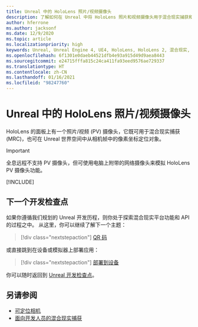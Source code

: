 ```yaml
---
title: Unreal 中的 HoloLens 照片/视频摄像头
description: 了解如何在 Unreal 中将 HoloLens 照片和视频摄像头用于混合现实捕获和对象定位。
author: hferrone
ms.author: jacksonf
ms.date: 12/9/2020
ms.topic: article
ms.localizationpriority: high
keywords: Unreal, Unreal Engine 4, UE4, HoloLens, HoloLens 2, 混合现实, 开发, 功能, 文档, 指南, 全息影像, 摄像头, PV 摄像头, MRC, 混合现实头戴显示设备, windows 混合现实头戴显示设备, 虚拟现实头戴显示设备
ms.openlocfilehash: 6f1301e0daeb44521dfb4e93a915d49d9aea8443
ms.sourcegitcommit: e24715fffa815c24ca411fa93eed9576ae729337
ms.translationtype: HT
ms.contentlocale: zh-CN
ms.lasthandoff: 01/16/2021
ms.locfileid: "98247760"
---
```

# <a name="hololens-photovideo-camera-in-unreal"></a>Unreal 中的 HoloLens 照片/视频摄像头

HoloLens 的面板上有一个照片/视频 (PV) 摄像头，它既可用于混合现实捕获 (MRC)，也可在 Unreal 世界空间中从相机帧中的像素坐标定位对象。

> [!IMPORTANT]
> 全息远程不支持 PV 摄像头，但可使用电脑上附带的网络摄像头来模拟 HoloLens PV 摄像头功能。

[!INCLUDE[](includes/tabs-pv-camera.md)]

## <a name="next-development-checkpoint"></a>下一个开发检查点

如果你遵循我们规划的 Unreal 开发历程，则你处于探索混合现实平台功能和 API 的过程之中。 从这里，你可以继续了解下一个主题：

> [!div class="nextstepaction"]
> [QR 码](unreal-qr-codes.md)

或直接跳到在设备或模拟器上部署应用：

> [!div class="nextstepaction"]
> [部署到设备](unreal-deploying.md)

你可以随时返回到 [Unreal 开发检查点](unreal-development-overview.md#3-advanced-features)。

## <a name="see-also"></a>另请参阅

* [可定位相机](../platform-capabilities-and-apis/locatable-camera.md)
* [面向开发人员的混合现实捕获](../platform-capabilities-and-apis/mixed-reality-capture-for-developers.md)
